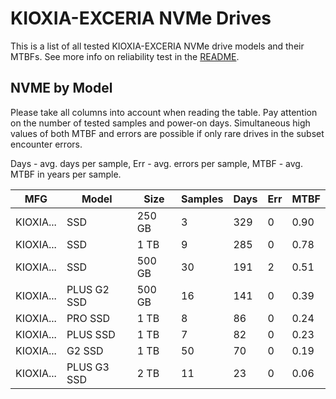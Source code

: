KIOXIA-EXCERIA NVMe Drives
==========================

This is a list of all tested KIOXIA-EXCERIA NVMe drive models and their MTBFs. See more
info on reliability test in the [README](https://github.com/linuxhw/SMART).

NVME by Model
------------

Please take all columns into account when reading the table. Pay attention on the
number of tested samples and power-on days. Simultaneous high values of both MTBF
and errors are possible if only rare drives in the subset encounter errors.

Days - avg. days per sample,
Err  - avg. errors per sample,
MTBF - avg. MTBF in years per sample.

| MFG       | Model              | Size   | Samples | Days  | Err   | MTBF |
|-----------|--------------------|--------|---------|-------|-------|------|
| KIOXIA... | SSD                | 250 GB | 3       | 329   | 0     | 0.90   |
| KIOXIA... | SSD                | 1 TB   | 9       | 285   | 0     | 0.78   |
| KIOXIA... | SSD                | 500 GB | 30      | 191   | 2     | 0.51   |
| KIOXIA... | PLUS G2 SSD        | 500 GB | 16      | 141   | 0     | 0.39   |
| KIOXIA... | PRO SSD            | 1 TB   | 8       | 86    | 0     | 0.24   |
| KIOXIA... | PLUS SSD           | 1 TB   | 7       | 82    | 0     | 0.23   |
| KIOXIA... | G2 SSD             | 1 TB   | 50      | 70    | 0     | 0.19   |
| KIOXIA... | PLUS G3 SSD        | 2 TB   | 11      | 23    | 0     | 0.06   |
